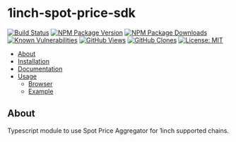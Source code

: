 # 1inch-spot-price-sdk

[![Build Status](https://github.com/ayanamitech/1inch-spot-price-sdk/actions/workflows/test.yml/badge.svg)](https://github.com/ayanamitech/1inch-spot-price-sdk/actions)
[![NPM Package Version](https://img.shields.io/npm/v/1inch-spot-price-sdk.svg)](https://npmjs.org/package/1inch-spot-price-sdk)
[![NPM Package Downloads](https://img.shields.io/npm/dm/1inch-spot-price-sdk.svg)](https://npmjs.org/package/1inch-spot-price-sdk)
[![Known Vulnerabilities](https://snyk.io/test/github/ayanamitech/1inch-spot-price-sdk/badge.svg?style=flat-square)](https://snyk.io/test/github/ayanamitech/1inch-spot-price-sdk)
[![GitHub Views](https://img.shields.io/badge/dynamic/json?color=green&label=Views&query=uniques&url=https://github.com/ayanamitech/node-github-repo-stats/blob/main/data/ayanamitech/1inch-spot-price-sdk/views.json?raw=True&logo=github)](https://github.com/ayanamitech/1inch-spot-price-sdk)
[![GitHub Clones](https://img.shields.io/badge/dynamic/json?color=success&label=Clone&query=uniques&url=https://github.com/ayanamitech/node-github-repo-stats/blob/main/data/ayanamitech/1inch-spot-price-sdk/clone.json?raw=True&logo=github)](https://github.com/ayanamitech/1inch-spot-price-sdk)
[![License: MIT](https://img.shields.io/badge/License-MIT-blue.svg?style=flat-square)](https://opensource.org/licenses/MIT)

- [About](#about)
- [Installation](#installation)
- [Documentation](#documentation)
- [Usage](#usage)
  - [Browser](#browser)
  - [Example](#example)

## About

Typescript module to use Spot Price Aggregator for 1inch supported chains.
